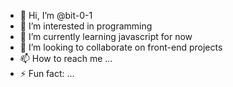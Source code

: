 - 👋 Hi, I’m @bit-0-1
- 👀 I’m interested in programming
- 🌱 I’m currently learning javascript for now
- 💞️ I’m looking to collaborate on front-end projects
- 📫 How to reach me ...
- ⚡ Fun fact: ...

<!---
bit-0-1/bit-0-1 is a ✨ special ✨ repository because its `README.md` (this file) appears on your GitHub profile.
You can click the Preview link to take a look at your changes.
--->

